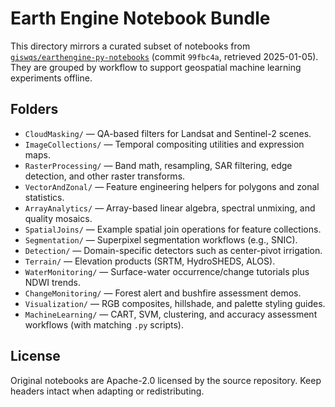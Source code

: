 # Earth Engine Notebook Bundle

This directory mirrors a curated subset of notebooks from [`giswqs/earthengine-py-notebooks`](https://github.com/giswqs/earthengine-py-notebooks) (commit `99fbc4a`, retrieved 2025-01-05). They are grouped by workflow to support geospatial machine learning experiments offline.

## Folders
- `CloudMasking/` — QA-based filters for Landsat and Sentinel-2 scenes.
- `ImageCollections/` — Temporal compositing utilities and expression maps.
- `RasterProcessing/` — Band math, resampling, SAR filtering, edge detection, and other raster transforms.
- `VectorAndZonal/` — Feature engineering helpers for polygons and zonal statistics.
- `ArrayAnalytics/` — Array-based linear algebra, spectral unmixing, and quality mosaics.
- `SpatialJoins/` — Example spatial join operations for feature collections.
- `Segmentation/` — Superpixel segmentation workflows (e.g., SNIC).
- `Detection/` — Domain-specific detectors such as center-pivot irrigation.
- `Terrain/` — Elevation products (SRTM, HydroSHEDS, ALOS).
- `WaterMonitoring/` — Surface-water occurrence/change tutorials plus NDWI trends.
- `ChangeMonitoring/` — Forest alert and bushfire assessment demos.
- `Visualization/` — RGB composites, hillshade, and palette styling guides.
- `MachineLearning/` — CART, SVM, clustering, and accuracy assessment workflows (with matching `.py` scripts).

## License
Original notebooks are Apache-2.0 licensed by the source repository. Keep headers intact when adapting or redistributing.
